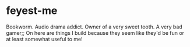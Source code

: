 # feyest-me
Bookworm. Audio drama addict. Owner of a very sweet tooth. A very bad gamer;;
On here are things I build because they seem like they'd be fun or at least somewhat useful to me!
